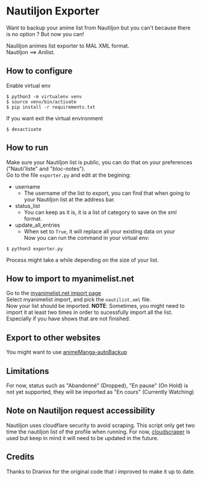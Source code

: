 # Nautiljon Exporter

Want to backup your anime list from Nautiljon but you can't because there is no option ? But now you can!

Nauliljon animes list exporter to MAL XML format. \
Nautiljon ==> Anilist.

## How to configure
Enable virtual env
```shell
$ python3 -m virtualenv venv
$ source venv/bin/activate
$ pip install -r requirements.txt
```
If you want exit the virtual environment
```shell
$ desactivate
```

## How to run
Make sure your Nautiljon list is public, you can do that on your preferences ("Nauti'liste" and "bloc-notes"). \
Go to the file `exporter.py` and edit at the begining:
- username
    - The username of the list to export, you can find that when going to your Nautiljon list at the address bar.
- status_list
    - You can keep as it is, it is a list of category to save on the xml format.
- update_all_entries
    - When set to `True`, it will replace all your existing data on your  
Now you can run the command in your virtual env:
```shell
$ python3 exporter.py
```
Process might take a while depending on the size of your list.

## How to import to myanimelist.net
Go to the [myanimelist.net import page](https://myanimelist.net/import.php) \
Select myanimelist import, and pick the `nautilist.xml` file. \
Now your list should be imported.
**NOTE**: Sometimes, you might need to import it at least two times in order to sucessfully import all the list. Especially if you have shows that are not finished.

## Export to other websites
You might want to use [animeManga-autoBackup](https://github.com/Animanga-Initiative/animeManga-autoBackup)

## Limitations
For now, status such as "Abandonné" (Dropped), "En pause" (On Hold) is not yet supported, they will be imported as "En cours" (Currently Watching)

## Note on Nautiljon request accessibility 
Nautiljon uses cloudflare security to avoid scraping. This script only get two time the nautiljon list of the profile when running. For now, [cloudscraper](https://github.com/VeNoMouS/cloudscraper) is used but keep in mind it will need to be updated in the future.

## Credits

Thanks to Dranixx for the original code that i improved to make it up to date.
